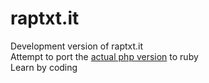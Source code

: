 # raptxt.it
Development version of raptxt.it  
Attempt to port the [actual php version](http://www.raptxt.it) to ruby  
Learn by coding  